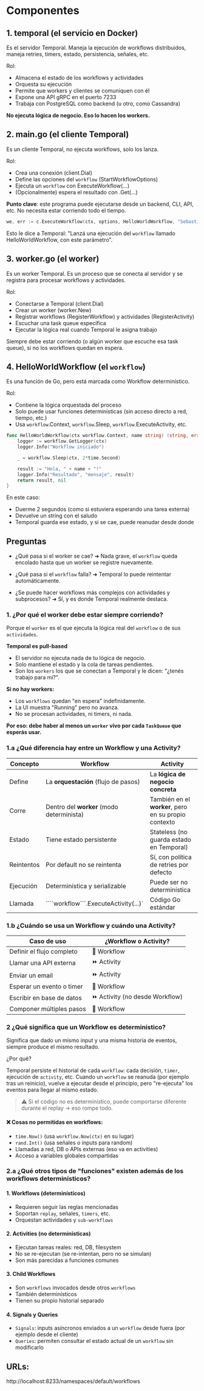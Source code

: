 # Componentes
## 1. temporal (el servicio en Docker)
 Es el servidor Temporal. Maneja la ejecución de workflows distribuidos, maneja retries, timers, estado, persistencia, señales, etc.

Rol:

* Almacena el estado de los workflows y actividades
* Orquesta su ejecución
* Permite que workers y clientes se comuniquen con él
* Expone una API gRPC en el puerto 7233
* Trabaja con PostgreSQL como backend (u otro, como Cassandra)

**No ejecuta lógica de negocio. Eso lo hacen los workers.**

## 2. main.go (el cliente Temporal)

Es un cliente Temporal, no ejecuta workflows, solo los lanza.

Rol:

* Crea una conexión (client.Dial)
* Define las opciones del ```workflow``` (StartWorkflowOptions)
* Ejecuta un ```workflow``` con ExecuteWorkflow(...)
* (Opcionalmente) espera el resultado con .Get(...)

**Punto clave**: este programa puede ejecutarse desde un backend, CLI, API, etc. No necesita estar corriendo todo el tiempo.

```Go
we, err := c.ExecuteWorkflow(ctx, options, HelloWorldWorkflow, "Sebastián")
```

Esto le dice a Temporal: "Lanzá una ejecución del ```workflow``` llamado HelloWorldWorkflow, con este parámetro".

## 3. worker.go (el worker)
Es un worker Temporal. Es un proceso que se conecta al servidor y se registra para procesar workflows y actividades.

Rol:

* Conectarse a Temporal (client.Dial)
* Crear un worker (worker.New)
* Registrar workflows (RegisterWorkflow) y actividades (RegisterActivity)
* Escuchar una task queue específica
* Ejecutar la lógica real cuando Temporal le asigna trabajo

Siempre debe estar corriendo (o algún worker que escuche esa task queue), si no los workflows quedan en espera.

## 4. HelloWorldWorkflow (el ```workflow```)

Es una función de Go, pero está marcada como Workflow determinístico.

Rol:

* Contiene la lógica orquestada del proceso
* Solo puede usar funciones determinísticas (sin acceso directo a red, tiempo, etc.)
* Usa ```workflow```.Context, ```workflow```.Sleep, ```workflow```.ExecuteActivity, etc.

```Go
func HelloWorldWorkflow(ctx workflow.Context, name string) (string, error) {
    logger := workflow.GetLogger(ctx)
    logger.Info("Workflow iniciado")

    _ = workflow.Sleep(ctx, 2*time.Second)

    result := "Hola, " + name + "!"
    logger.Info("Resultado", "mensaje", result)
    return result, nil
}
```

En este caso:

* Duerme 2 segundos (como si estuviera esperando una tarea externa)
* Devuelve un string con el saludo
* Temporal guarda ese estado, y si se cae, puede reanudar desde donde 

## Preguntas
* ¿Qué pasa si el worker se cae? ➜ Nada grave, el ```workflow``` queda encolado hasta que un worker se registre nuevamente.

* ¿Qué pasa si el ```workflow``` falla? ➜ Temporal lo puede reintentar automáticamente.

* ¿Se puede hacer workflows más complejos con actividades y subprocesos? ➜ Sí, y es donde Temporal realmente destaca.

### 1. ¿Por qué el worker debe estar siempre corriendo?
Porque el ```worker``` es el que ejecuta la lógica real del ```workflow``` o de sus ```actividades```.

**Temporal es pull-based**

* El servidor no ejecuta nada de tu lógica de negocio.
* Solo mantiene el estado y la cola de tareas pendientes.
* Son los ```workers``` los que se conectan a Temporal y le dicen: "¿tenés trabajo para mí?".

**Si no hay workers:**

* Los ```workflows``` quedan "en espera" indefinidamente.
* La UI muestra "Running" pero no avanza.
* No se procesan actividades, ni timers, ni nada.

**Por eso: debe haber al menos un ```worker``` vivo por cada ```TaskQueue``` que esperás usar.**

### 1.a ¿Qué diferencia hay entre un Workflow y una Activity?

| Concepto   | **Workflow**                              | **Activity**                                         |
| ---------- | ----------------------------------------- | ---------------------------------------------------- |
| Define     | La **orquestación** (flujo de pasos)      | La **lógica de negocio concreta**                    |
| Corre      | Dentro del **worker** (modo determinista) | También en el **worker**, pero en su propio contexto |
| Estado     | Tiene estado persistente                  | Stateless (no guarda estado en Temporal)             |
| Reintentos | Por default no se reintenta               | Sí, con política de retries por defecto              |
| Ejecución  | Determinística y serializable             | Puede ser no determinística                          |
| Llamada    | ````workflow```.ExecuteActivity(...)`           | Código Go estándar                                   |

### 1.b ¿Cuándo se usa un Workflow y cuándo una Activity?
| Caso de uso               | ¿Workflow o Activity?          |
| ------------------------- | ------------------------------ |
| Definir el flujo completo |  🔄 Workflow                     |
| Llamar una API externa    | ⏩ Activity                     |
| Enviar un email           | ⏩ Activity                     |
| Esperar un evento o timer | 🔄 Workflow                     |
| Escribir en base de datos | ⏩ Activity (no desde Workflow) |
| Componer múltiples pasos  | 🔄 Workflow                     |

### 2 ¿Qué significa que un Workflow es determinístico?

Significa que dado un mismo input y una misma historia de eventos, siempre produce el mismo resultado.

 ¿Por qué?

Temporal persiste el historial de cada ``````workflow``````: cada decisión, ```timer```, ejecución de ```activity```, etc.
Cuando un ``````workflow`````` se reanuda (por ejemplo tras un reinicio), vuelve a ejecutar desde el principio, pero "re-ejecuta" los eventos para llegar al mismo estado.

> ⚠️ Si el código no es determinístico, puede comportarse diferente durante el replay → eso rompe todo.

#### ❌ Cosas no permitidas en workflows:

* ```time.Now()``` (usa ```workflow.Now(ctx)``` en su lugar)
* ```rand.Int()``` (usa señales o inputs para random)
* Llamadas a red, DB o APIs externas (eso va en activities)
* Acceso a variables globales compartidas


### 2.a ¿Qué otros tipos de "funciones" existen además de los workflows determinísticos?

#### 1. Workflows (determinísticos)
* Requieren seguir las reglas mencionadas
* Soportan ```replay```, señales, ```timers```, etc.
* Orquestan actividades y ```sub-workflows```

#### 2. Activities (no determinísticas)
* Ejecutan tareas reales: red, DB, filesystem
* No se re-ejecutan (se re-intentan, pero no se simulan)
* Son más parecidas a funciones comunes

#### 3. Child Workflows
* Son ```workflows``` invocados desde otros ```workflows```
* También determinísticos
* Tienen su propio historial separado

#### 4. Signals y Queries
* ```Signals```: inputs asíncronos enviados a un ``````workflow`````` desde fuera (por ejemplo desde el cliente)
* ```Queries```: permiten consultar el estado actual de un ``````workflow`````` sin modificarlo




## URLs:
http://localhost:8233/namespaces/default/workflows
